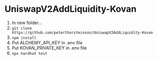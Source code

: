 # UniswapV2AddLiquidity-Kovan

1. In new folder...
2. `git clone https://github.com/peterthorsteinson/UniswapV2AddLiquidity-Kovan`
3. `npm install`
4. Put ALCHEMY_API_KEY in .env file
5. Put KOVAN_PRIVATE_KEY in .env file
6. `npx hardhat test`
